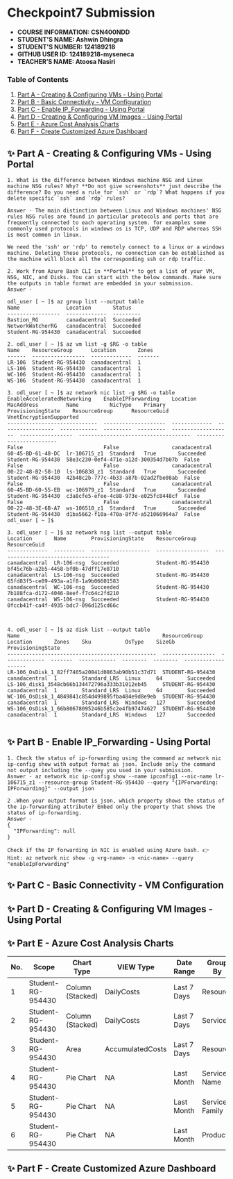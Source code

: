 # Checkpoint7 Submission

- **COURSE INFORMATION: CSN400NDD**
- **STUDENT’S NAME: Ashwin Dhingra**
- **STUDENT'S NUMBER: 124189218**
- **GITHUB USER ID: 124189218-myseneca**
- **TEACHER’S NAME: Atoosa Nasiri**

### Table of Contents

1. [Part A - Creating & Configuring VMs - Using Portal](#Part-A---Creating-&-Configuring-VMs---Using-Portal)
2. [Part B - Basic Connectivity - VM Configuration](#Part-B---Basic-Connectivity---VM-Configuration)
3. [Part C - Enable IP_Forwarding - Using Portal](#Part-C---Enable-IP_Forwarding---Using-Portal)
4. [Part D - Creating & Configuring VM Images - Using Portal](#Part-D---Creating-&-Configuring-VM-Images---Using-Portal)
5. [Part E - Azure Cost Analysis Charts](#Part-E---Azure-Cost-Analysis-Charts)
6. [Part F - Create Customized Azure Dashboard](#Part-F---Create-Customized-Azure-Dashboard)


## ✨ Part A - Creating & Configuring VMs - Using Portal
```
1. What is the difference between Windows machine NSG and Linux machine NSG rules? Why? **Do not give screenshots** just describe the difference? Do you need a rule for `ssh` or `rdp`? What happens if you delete specific `ssh` and `rdp` rules?

Answer - The main distinction between Linux and Windows machines' NSG rules NSG rules are found in particular protocols and ports that are frequently connected to each operating system. for examples some commonly used protocols in windows os is TCP, UDP and RDP whereas SSH is most common in linux.

We need the 'ssh' or 'rdp' to remotely connect to a linux or a windows machine. Deleting these protocols, no connection can be established as the machine will block all the corresponding ssh or rdp traffic.

2. Work from Azure Bash CLI in **Portal** to get a list of your VM, NSG, NIC, and Disks. You can start with the below commands. Make sure the outputs in table format are embedded in your submission.
Answer - 

odl_user [ ~ ]$ az group list --output table
Name               Location       Status
-----------------  -------------  ---------
Bastion_RG         canadacentral  Succeeded
NetworkWatcherRG   canadacentral  Succeeded
Student-RG-954430  canadacentral  Succeeded

2. odl_user [ ~ ]$ az vm list -g $RG -o table
Name    ResourceGroup      Location       Zones
------  -----------------  -------------  -------
LR-106  Student-RG-954430  canadacentral  1
LS-106  Student-RG-954430  canadacentral  1
WC-106  Student-RG-954430  canadacentral  1
WS-106  Student-RG-954430  canadacentral  1

3. odl_user [ ~ ]$ az network nic list -g $RG -o table
EnableAcceleratedNetworking    EnableIPForwarding    Location       MacAddress         Name          NicType    Primary    ProvisioningState    ResourceGroup      ResourceGuid                          VnetEncryptionSupported
-----------------------------  --------------------  -------------  -----------------  ------------  ---------  ---------  -------------------  -----------------  ------------------------------------  -------------------------
False                          False                 canadacentral  60-45-BD-61-48-DC  lr-106715_z1  Standard   True       Succeeded            Student-RG-954430  58e3c230-0ef4-471e-a12d-300354d7b07b  False
False                          False                 canadacentral  00-22-48-B2-58-10  ls-106838_z1  Standard   True       Succeeded            Student-RG-954430  42b48c2b-777c-4b33-a87b-02ad2fbe08ab  False
False                          False                 canadacentral  60-45-BD-60-55-EB  wc-106979_z1  Standard   True       Succeeded            Student-RG-954430  c3a8cfe5-efee-4c88-973e-e025fc8448cf  False
False                          False                 canadacentral  00-22-48-3E-6B-A7  ws-106510_z1  Standard   True       Succeeded            Student-RG-954430  d1ba5662-f10a-470a-8f7d-a521066964a7  False
odl_user [ ~ ]$ 

3. odl_user [ ~ ]$ az network nsg list --output table
Location       Name        ProvisioningState    ResourceGroup      ResourceGuid
-------------  ----------  -------------------  -----------------  ------------------------------------
canadacentral  LR-106-nsg  Succeeded            Student-RG-954430  bf45c76b-a2b5-4458-bf0b-47dff17e8710
canadacentral  LS-106-nsg  Succeeded            Student-RG-954430  65fd83f5-ce89-493a-a1f8-1a9b06601583
canadacentral  WC-106-nsg  Succeeded            Student-RG-954430  7b188fca-d172-4046-8eef-f7c64c2fd210
canadacentral  WS-106-nsg  Succeeded            Student-RG-954430  0fccb41f-ca4f-4935-bdc7-096d125cd66c



4. odl_user [ ~ ]$ az disk list --output table
Name                                              ResourceGroup      Location       Zones    Sku           OsType    SizeGb    ProvisioningState
------------------------------------------------  -----------------  -------------  -------  ------------  --------  --------  -------------------
LR-106_OsDisk_1_82ff7405a20841d0863ab90b51c37d71  STUDENT-RG-954430  canadacentral  1        Standard_LRS  Linux     64        Succeeded
LS-106_disk1_3548cb66b134472796a333b31012eb45     STUDENT-RG-954430  canadacentral  1        Standard_LRS  Linux     64        Succeeded
WC-106_OsDisk_1_4849841c854d499895fba484e9d8e9eb  STUDENT-RG-954430  canadacentral  1        Standard_LRS  Windows   127       Succeeded
WS-106_OsDisk_1_66b80678095246b585c2e4fb97474627  STUDENT-RG-954430  canadacentral  1        Standard_LRS  Windows   127       Succeeded


```



## ✨ Part B - Enable IP_Forwarding - Using Portal
```
1. Check the status of ip-forwarding using the command az network nic ip-config show with output format as json. Include only the command not output including the --quey you used in your submission.
Asnwer - az network nic ip-config show --name ipconfig1 --nic-name lr-106715_z1 --resource-group Student-RG-954430 --query "{IPForwarding: IPForwarding}" --output json

2 .When your output format is json, which property shows the status of the ip-forwarding attribute? Embed only the property that shows the status of ip-forwarding.
Answer -  
{
  "IPForwarding": null
}

Check if the IP forwarding in NIC is enabled using Azure bash. 👉 Hint: az network nic show -g <rg-name> -n <nic-name> --query "enableIpForwarding"
```
## ✨ Part C - Basic Connectivity - VM Configuration


## ✨ Part D - Creating & Configuring VM Images - Using Portal


## ✨ Part E - Azure Cost Analysis Charts

| No. | Scope | Chart Type | VIEW Type |  Date Range | Group By | Granularity| Example |
|-|-|-|-|-|-|-|-|
|1|Student-RG-954430| Column (Stacked) | DailyCosts | Last 7 Days | Resource | Daily | <img src="./images/daily-cost-barchart.jpg" alt="Daily Cost Barchart" style="float: left; margin-right: 10px;" /> |
|2|Student-RG-954430| Column (Stacked) | DailyCosts | Last 7 Days | Service | Daily | <img src="./images/daily-cost-service-barchart.jpg" alt="Daily Cost Service-Barchart.jpg" style="float: left; margin-right: 10px;" /> |
|3|Student-RG-954430| Area| AccumulatedCosts | Last 7 Days | Resource | Accumulated | <img src="./images/accumulated-resource-barchart.jpg" alt="Accumulated Resource Barchart" style="float: left; margin-right: 10px;" /> |
|4|Student-RG-954430| Pie Chart | NA | Last Month | Service Name | NA | <img src="./images/service-name-piechart.jpg" alt="Service Name Piechart" style="float: left; margin-right: 10px;" /> |
|5|Student-RG-954430| Pie Chart | NA | Last Month | Service Family | NA | <img src="./images/service-family-piechart.jpg" alt="Service Family Piechart" style="float: left; margin-right: 10px;" /> |
|6|Student-RG-954430| Pie Chart | NA | Last Month | Product | NA | <img src="./images/product-piechart.jpg" alt="Product Piechart" style="float: left; margin-right: 10px;" /> |


## ✨ Part F - Create Customized Azure Dashboard